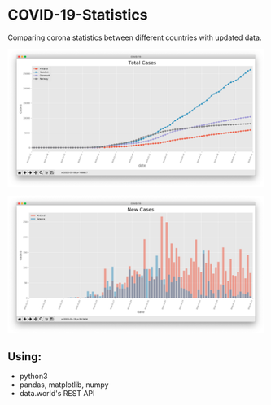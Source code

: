 # COVID-19-Statistics
Comparing corona statistics between different countries with updated data.

![total_cases](images/total_cases.png)

![total_cases](images/new_cases.png)

## Using:
* python3
* pandas, matplotlib, numpy
* data.world's REST API
